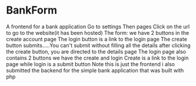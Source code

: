# BankForm
A frontend for a bank application
Go to settings 
Then pages
Click on the url to go to the website(it has been hosted)
The form:
we have 2 buttons in the create account page
The login button is a link to the login page
The create button submits.....You can't submit without filling all the details
after clicking the create button, you are directed to the details page 
The login page also contains 2 buttons we have the create and login
Create is a link to the login page while  login is a submit button
Note this is just the frontend i also submitted the backend for the simple bank application that was built with php
